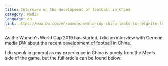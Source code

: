 ```yaml
---
title: Interview on the development of football in China
category: Media
language: en
link: https://www.dw.com/en/womens-world-cup-china-looks-to-reignite-former-glories/a-49110551
---
```

As the Women's World Cup 2019 has started, I did an interview with German media _DW_ about the recent development of football in China.

I do speak in general as my experience in China is purely from the Men's side of the game, but the full article can be found below:
